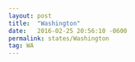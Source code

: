 ```yaml
---
layout: post
title:  "Washington"
date:   2016-02-25 20:56:10 -0600
permalink: states/Washington
tag: WA
---
```

